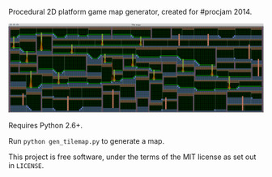 Procedural 2D platform game map generator, created for #procjam 2014.

![Example map generated with seed 1416219370](./example-1416219370.png)

Requires Python 2.6+.

Run `python gen_tilemap.py` to generate a map.

This project is free software, under the terms of the MIT license
as set out in `LICENSE`.

